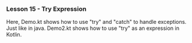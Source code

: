 ### Lesson 15 - Try Expression

Here, Demo.kt shows how to use "try" and "catch" to handle exceptions. Just like in java.
Demo2.kt shows how to use "try" as an expression in Kotlin.